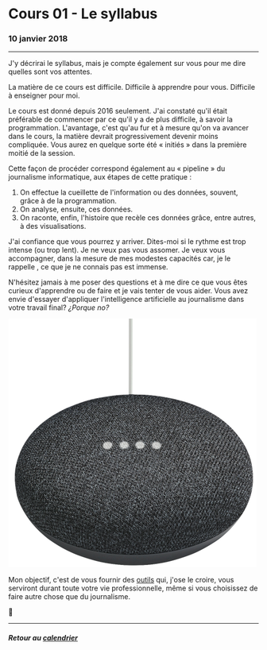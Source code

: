 # Cours 01 - Le syllabus

### 10 janvier 2018

---

J'y décrirai le syllabus, mais je compte également sur vous pour me dire quelles sont vos attentes.

La matière de ce cours est difficile. Difficile à apprendre pour vous. Difficile à enseigner pour moi.

Le cours est donné depuis 2016 seulement. J'ai constaté qu'il était préférable de commencer par ce qu'il y a de plus difficile, à savoir la programmation. L'avantage, c'est qu'au fur et à mesure qu'on va avancer dans le cours, la matière devrait progressivement devenir moins compliquée. Vous aurez en quelque sorte été «&nbsp;initiés&nbsp;» dans la première moitié de la session.

Cette façon de procéder correspond également au «&nbsp;pipeline&nbsp;» du journalisme informatique, aux étapes de cette pratique&nbsp;:
1. On effectue la cueillette de l'information ou des données, souvent, grâce à de la programmation.
1. On analyse, ensuite, ces données.
1. On raconte, enfin, l'histoire que recèle ces données grâce, entre autres, à des visualisations.

J'ai confiance que vous pourrez y arriver. Dites-moi si le rythme est trop intense \(ou trop lent\). Je ne veux pas vous assomer. Je veux vous accompagner, dans la mesure de mes modestes capacités car, je le rappelle&nbsp;, ce que je ne connais pas est immense.

N'hésitez jamais à me poser des questions et à me dire ce que vous êtes curieux d'apprendre ou de faire et je vais tenter de vous aider. Vous avez envie d'essayer d'appliquer l'intelligence artificielle au journalisme dans votre travail final? *¿Porque no?*

![](/assets/googhome.png)


Mon objectif, c'est de vous fournir des [outils](https://github.com/PublicDataLab/fake-news-field-guide/blob/master/texts/chapter_6.md) qui, j'ose le croire, vous serviront durant toute votre vie professionnelle, même si vous choisissez de faire autre chose que du journalisme.

:rocket:

---

##### Retour au [calendrier](/calendrier.md)
